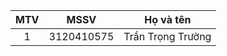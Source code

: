 |MTV  |MSSV        |Họ và tên           |
|:---:|:----------:|--------------------|
|1    |3120410575  |Trần Trọng Trường   |
